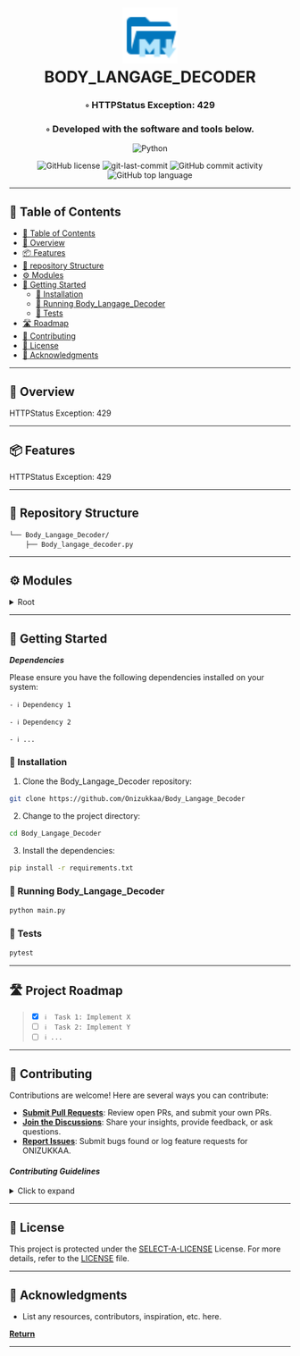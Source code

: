 <div align="center">
<h1 align="center">
<img src="https://raw.githubusercontent.com/PKief/vscode-material-icon-theme/ec559a9f6bfd399b82bb44393651661b08aaf7ba/icons/folder-markdown-open.svg" width="100" />
<br>BODY_LANGAGE_DECODER</h1>
<h3>◦ HTTPStatus Exception: 429</h3>
<h3>◦ Developed with the software and tools below.</h3>

<p align="center">
<img src="https://img.shields.io/badge/Python-3776AB.svg?style=flat-square&logo=Python&logoColor=white" alt="Python" />
</p>
<img src="https://img.shields.io/github/license/Onizukkaa/Body_Langage_Decoder?style=flat-square&color=5D6D7E" alt="GitHub license" />
<img src="https://img.shields.io/github/last-commit/Onizukkaa/Body_Langage_Decoder?style=flat-square&color=5D6D7E" alt="git-last-commit" />
<img src="https://img.shields.io/github/commit-activity/m/Onizukkaa/Body_Langage_Decoder?style=flat-square&color=5D6D7E" alt="GitHub commit activity" />
<img src="https://img.shields.io/github/languages/top/Onizukkaa/Body_Langage_Decoder?style=flat-square&color=5D6D7E" alt="GitHub top language" />
</div>

---

## 📖 Table of Contents
- [📖 Table of Contents](#-table-of-contents)
- [📍 Overview](#-overview)
- [📦 Features](#-features)
- [📂 repository Structure](#-repository-structure)
- [⚙️ Modules](#modules)
- [🚀 Getting Started](#-getting-started)
    - [🔧 Installation](#-installation)
    - [🤖 Running Body_Langage_Decoder](#-running-Body_Langage_Decoder)
    - [🧪 Tests](#-tests)
- [🛣 Roadmap](#-roadmap)
- [🤝 Contributing](#-contributing)
- [📄 License](#-license)
- [👏 Acknowledgments](#-acknowledgments)

---


## 📍 Overview

HTTPStatus Exception: 429

---

## 📦 Features

HTTPStatus Exception: 429

---


## 📂 Repository Structure

```sh
└── Body_Langage_Decoder/
    ├── Body_langage_decoder.py

```

---


## ⚙️ Modules

<details closed><summary>Root</summary>

| File                                                                                                           | Summary                   |
| ---                                                                                                            | ---                       |
| [Body_langage_decoder.py](https://github.com/Onizukkaa/Body_Langage_Decoder/blob/main/Body_langage_decoder.py) | HTTPStatus Exception: 429 |

</details>

---

## 🚀 Getting Started

***Dependencies***

Please ensure you have the following dependencies installed on your system:

`- ℹ️ Dependency 1`

`- ℹ️ Dependency 2`

`- ℹ️ ...`

### 🔧 Installation

1. Clone the Body_Langage_Decoder repository:
```sh
git clone https://github.com/Onizukkaa/Body_Langage_Decoder
```

2. Change to the project directory:
```sh
cd Body_Langage_Decoder
```

3. Install the dependencies:
```sh
pip install -r requirements.txt
```

### 🤖 Running Body_Langage_Decoder

```sh
python main.py
```

### 🧪 Tests
```sh
pytest
```

---


## 🛣 Project Roadmap

> - [X] `ℹ️  Task 1: Implement X`
> - [ ] `ℹ️  Task 2: Implement Y`
> - [ ] `ℹ️ ...`


---

## 🤝 Contributing

Contributions are welcome! Here are several ways you can contribute:

- **[Submit Pull Requests](https://github.com/Onizukkaa/Body_Langage_Decoder/blob/main/CONTRIBUTING.md)**: Review open PRs, and submit your own PRs.
- **[Join the Discussions](https://github.com/Onizukkaa/Body_Langage_Decoder/discussions)**: Share your insights, provide feedback, or ask questions.
- **[Report Issues](https://github.com/Onizukkaa/Body_Langage_Decoder/issues)**: Submit bugs found or log feature requests for ONIZUKKAA.

#### *Contributing Guidelines*

<details closed>
<summary>Click to expand</summary>

1. **Fork the Repository**: Start by forking the project repository to your GitHub account.
2. **Clone Locally**: Clone the forked repository to your local machine using a Git client.
   ```sh
   git clone <your-forked-repo-url>
   ```
3. **Create a New Branch**: Always work on a new branch, giving it a descriptive name.
   ```sh
   git checkout -b new-feature-x
   ```
4. **Make Your Changes**: Develop and test your changes locally.
5. **Commit Your Changes**: Commit with a clear and concise message describing your updates.
   ```sh
   git commit -m 'Implemented new feature x.'
   ```
6. **Push to GitHub**: Push the changes to your forked repository.
   ```sh
   git push origin new-feature-x
   ```
7. **Submit a Pull Request**: Create a PR against the original project repository. Clearly describe the changes and their motivations.

Once your PR is reviewed and approved, it will be merged into the main branch.

</details>

---

## 📄 License


This project is protected under the [SELECT-A-LICENSE](https://choosealicense.com/licenses) License. For more details, refer to the [LICENSE](https://choosealicense.com/licenses/) file.

---

## 👏 Acknowledgments

- List any resources, contributors, inspiration, etc. here.

[**Return**](#Top)

---
